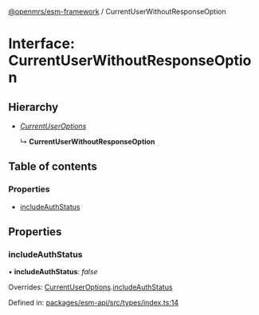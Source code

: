 [@openmrs/esm-framework](../API.md) / CurrentUserWithoutResponseOption

# Interface: CurrentUserWithoutResponseOption

## Hierarchy

* [*CurrentUserOptions*](currentuseroptions.md)

  ↳ **CurrentUserWithoutResponseOption**

## Table of contents

### Properties

- [includeAuthStatus](currentuserwithoutresponseoption.md#includeauthstatus)

## Properties

### includeAuthStatus

• **includeAuthStatus**: *false*

Overrides: [CurrentUserOptions](currentuseroptions.md).[includeAuthStatus](currentuseroptions.md#includeauthstatus)

Defined in: [packages/esm-api/src/types/index.ts:14](https://github.com/openmrs/openmrs-esm-core/blob/master/packages/esm-api/src/types/index.ts#L14)
